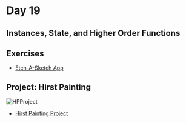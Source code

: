 # Day 19
## Instances, State, and Higher Order Functions

## Exercises
- [Etch-A-Sketch App](https://raw.githubusercontent.com/elaguila626/100-Days-of-Python-AngelaYu/main/Day18/draw_square.py)

## Project: Hirst Painting

![HPProject](HPProject.gif)

- [Hirst Painting Project](https://raw.githubusercontent.com/elaguila626/100-Days-of-Python-AngelaYu/main/Day18/main.py)


